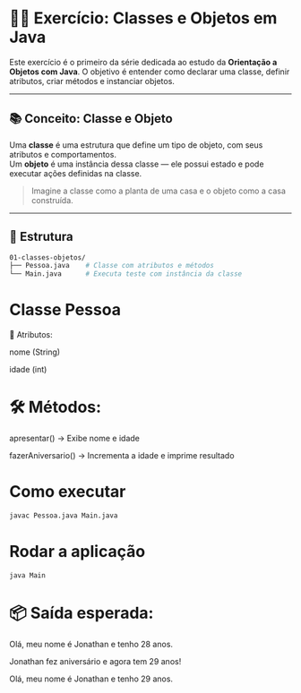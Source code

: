 # 🧑‍💻 Exercício: Classes e Objetos em Java

Este exercício é o primeiro da série dedicada ao estudo da **Orientação a Objetos com Java**. O objetivo é entender como declarar uma classe, definir atributos, criar métodos e instanciar objetos.

---

## 📚 Conceito: Classe e Objeto

Uma **classe** é uma estrutura que define um tipo de objeto, com seus atributos e comportamentos.  
Um **objeto** é uma instância dessa classe — ele possui estado e pode executar ações definidas na classe.

> Imagine a classe como a planta de uma casa e o objeto como a casa construída.

---

## 🧱 Estrutura

```bash
01-classes-objetos/
├── Pessoa.java    # Classe com atributos e métodos
└── Main.java      # Executa teste com instância da classe
```

# Classe Pessoa

🔧 Atributos:

nome (String)

idade (int)

# 🛠️ Métodos:

apresentar() → Exibe nome e idade

fazerAniversario() → Incrementa a idade e imprime resultado

# Como executar

```bash
javac Pessoa.java Main.java
```
# Rodar a aplicação

```bash
java Main
```

# 📦 Saída esperada:

Olá, meu nome é Jonathan e tenho 28 anos.

Jonathan fez aniversário e agora tem 29 anos!

Olá, meu nome é Jonathan e tenho 29 anos.

    
